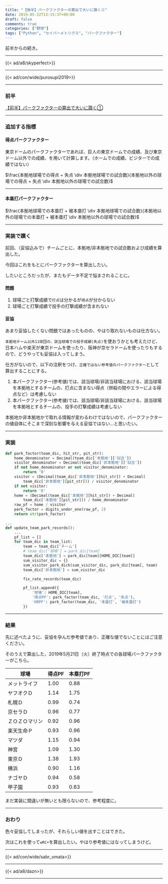 ```yaml
---
title: "【後半】パークファクターの算出で大いに躓く②"
date: 2019-05-22T13:15:37+09:00
draft: false
comments: true
categories: ["野球"]
tags: ["Python", "セイバーメトリクス", "パークファクター"]
---
```


前半からの続き。

<!--more-->

---

{{< ad/a8/skyperfect>}}

---

{{< ad/con/wide/purosupi2019>}}

---

### 前半

[【前半】パークファクターの算出で大いに躓く①](https://www.ted027.com/post/sabr-hit-parkfactor-1)

---

### 追加する指標

#### 得点パークファクター

東京ドームのパークファクターであれば、巨人の東京ドームでの成績、及び東京ドーム以外での成績、を用いて計算します。（ホームでの成績、ビジターでの成績ではない）

$\frac{本拠地球場での得点 + 失点 \div 本拠地球場での試合数}{本拠地以外の球場での得点 + 失点 \div 本拠地以外の球場での試合数}$

---

#### 本塁打パークファクター

$\frac{本拠地球場での本塁打 + 被本塁打 \div 本拠地球場での試合数}{本拠地以外の球場での本塁打 + 被本塁打 \div 本拠地以外の球場での試合数}$

---

### 実装で躓く

前回、（妥協込みで）チームごとに、本拠地/非本拠地での試合数および成績を算出した。

今回はこれをもとにパークファクターを算出したい。

したいところだったが、またもデータ不足で悩まされることに。

#### 問題

1. 球場ごと打撃成績で`打点`は分かるが`得点`が分からない
1. 球場ごと打撃成績で投手の打撃成績が含まれない

#### 妥協

あまり妥協したくない問題ではあったものの、やはり取れないものは仕方ない。

`本拠地チーム以外11球団の、該当球場での投手成績(失点)`を使おうかとも考えたけど、日本ハムや楽天が東京ドームを使ったり、阪神が京セラドームを使ったりもするので、どうやっても妥協は入ってしまう。

仕方がないので、以下の注釈をつけ、`正確ではない参考値のパークファクター`として算出することにする。

1. 本パークファクター(参考値)では、該当球場/非該当球場における、該当球場を本拠地とするチームの、打点に含まない得点（併殺の間やエラーによる得点など）は考慮しない
1. 本パークファクター(参考値)では、該当球場/非該当球場における、該当球場を本拠地とするチームの、投手の打撃成績は考慮しない

本拠地か非本拠地かで取れる情報が変わるわけではないので、パークファクターの値自体にそこまで深刻な影響を与える妥協ではない…と思いたい。

---

### 実装

```py
def park_factor(team_dic, hit_str, pit_str):
    home_denominator = Decimal(team_dic['本拠地']['試合'])
    visitor_denominator = Decimal(team_dic['非本拠地']['試合'])
    if not home_denominator or not visitor_denominator:
        return '0'
    visitor = (Decimal(team_dic['非本拠地'][hit_str]) + Decimal(
        team_dic['非本拠地'][pit_str])) / visitor_denominator
    if not visitor:
        return '0'
    home = (Decimal(team_dic['本拠地'][hit_str]) + Decimal(
        team_dic['本拠地'][pit_str])) / home_denominator
    raw_pf = home / visitor
    park_factor = digits_under_one(raw_pf, 2)
    return str(park_factor)

...
def update_team_park_records():
    ...
    pf_list = []
    for team_dic in team_list:
        team = team_dic['チーム']
        # team_dic['球場'] = park_dic[team]
        team_dic['本拠地'] = park_dic[team][HOME_DIC[team]]
        sum_visitor_dic = {}
        sum_visitor_park_dick(sum_visitor_dic, park_dic[team], team)
        team_dic['非本拠地'] = sum_visitor_dic

        fix_rate_records(team_dic)

        pf_list.append({
            '球場': HOME_DIC[team],
            '得点PF': park_factor(team_dic, '打点', '失点'),
            'HRPF': park_factor(team_dic, '本塁打', '被本塁打')
        })
```

---

### 結果

先に述べたように、妥協を孕んだ参考値であり、正確な値でないことにはご注意ください。

そのうえで算出した、2019年5月21日（火）終了時点での各球場パークファクターがこちら。

|  球場  |  得点PF  |  本塁打PF  |
| ---- | ---- | ---- |
| メットライフ | 1.00 | 0.88 |
| ヤフオクＤ | 1.14 | 1.75 |
| 札幌Ｄ | 0.99 | 0.74 |
| 京セラＤ | 0.96 | 0.77 |
| ＺＯＺＯマリン | 0.92 | 0.96 |
| 楽天生命Ｐ | 0.93 | 0.96 |
| マツダ | 1.15 | 0.94 |
| 神宮 | 1.09 | 1.30 |
| 東京Ｄ | 1.38 | 1.93 |
| 横浜 | 0.90 | 1.16 |
| ナゴヤＤ | 0.94 | 0.58 |
| 甲子園 | 0.93 | 0.63 |

まだ実装に間違いが無いとも限らないので、参考程度に。

---

### おわり

色々妥協してしまったが、それらしい値を出すことはできた。

次はこれを使って`wRC+`を算出したい。やはり参考値にはなってしまうけど。

---

{{< ad/con/wide/sabr_omata>}}

---

{{< ad/a8/dazn>}}

---

